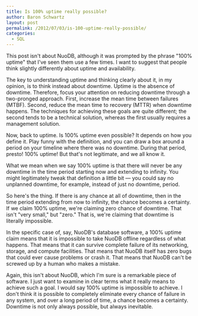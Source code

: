 ```yaml
---
title: Is 100% uptime really possible?
author: Baron Schwartz
layout: post
permalink: /2012/07/03/is-100-uptime-really-possible/
categories:
  - SQL
---
```

This post isn't about NuoDB, although it was prompted by the phrase "100% uptime" that I've seen them use a few times. I want to suggest that people think slightly differently about uptime and availability.

The key to understanding uptime and thinking clearly about it, in my opinion, is to think instead about downtime. Uptime is the absence of downtime. Therefore, focus your attention on reducing downtime through a two-pronged approach. First, increase the mean time between failures (MTBF). Second, reduce the mean time to recovery (MTTR) when downtime happens. The techniques for achieving these goals are quite different; the second tends to be a technical solution, whereas the first usually requires a management solution.

Now, back to uptime. Is 100% uptime even possible? It depends on how you define it. Play funny with the definition, and you can draw a box around a period on your timeline where there was no downtime. During that period, presto! 100% uptime! But that's not legitimate, and we all know it.

What we mean when we say 100% uptime is that there will never be any downtime in the time period starting now and extending to infinity. You might legitimately tweak that definition a little bit &#8212; you could say no unplanned downtime, for example, instead of just no downtime, period.

So here's the thing. If there is any chance at all of downtime, then in the time period extending from now to infinity, the chance becomes a certainty. If we claim 100% uptime, we're claiming zero chance of downtime. That isn't "very small," but "zero." That is, we're claiming that downtime is literally impossible.

In the specific case of, say, NuoDB's database software, a 100% uptime claim means that it is impossible to take NuoDB offline regardless of what happens. That means that it can survive complete failure of its networking, storage, and compute facilities. That means that NuoDB itself has zero bugs that could ever cause problems or crash it. That means that NuoDB can't be screwed up by a human who makes a mistake.

Again, this isn't about NuoDB, which I'm sure is a remarkable piece of software. I just want to examine in clear terms what it really means to achieve such a goal. I would say 100% uptime is impossible to achieve. I don't think it is possible to completely eliminate every chance of failure in any system, and over a long period of time, a chance becomes a certainty. Downtime is not only always possible, but always inevitable.
